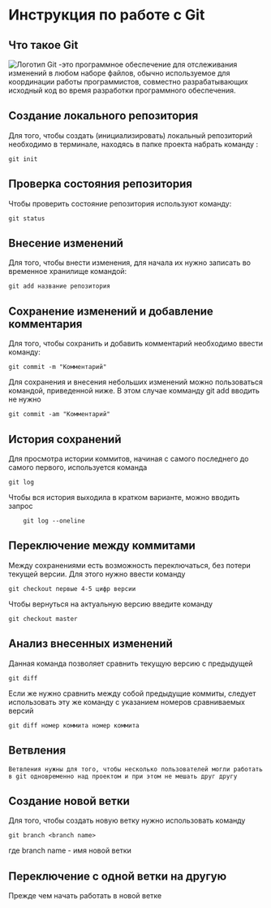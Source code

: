 # **Инструкция по работе с Git**

## Что такое Git ##

![Логотип](logo.png) Git -это программное обеспечение для отслеживания изменений в любом наборе файлов, обычно используемое для координации работы программистов, совместно разрабатывающих исходный код во время разработки программного обеспечения.

## Создание локального репозитория ##

Для того, чтобы создать (инициализировать) локальный репозиторий необходимо в терминале, находясь в папке проекта набрать команду :

    git init


## Проверка состояния репозитория ##

Чтобы проверить состояние репозитория используют команду:

    git status
    

## Внесение изменений

Для того, чтобы внести изменения, для начала их нужно записать во временное хранилище командой:

    git add название репозитория


## Сохранение изменений и добавление комментария

Для того, чтобы сохранить и добавить комментарий необходимо ввести команду:

    git commit -m "Комментарий"



Для сохранения и внесения небольших изменений можно пользоваться командой, приведенной ниже. В этом случае комманду git add вводить не нужно

    git commit -am "Комментарий"

## История сохранений

Для просмотра истории коммитов, начиная с самого последнего до самого первого, используется команда 

    git log


Чтобы вся история выходила в кратком варианте, можно вводить запрос 

        git log --oneline


## Переключение между коммитами

Между сохранениями есть возможность переключаться, без потери текущей версии. Для этого нужно ввести команду

    git checkout первые 4-5 цифр версии


Чтобы вернуться на актуальную версию введите команду

    git checkout master

## Анализ внесенных изменений

Данная команда позволяет сравнить текущую версию с предыдущей

    git diff

Если же нужно сравнить между собой предыдущие коммиты, следует использовать эту же команду с указанием номеров сравниваемых версий

    git diff номер коммита номер коммита


## Ветвления

    Ветвления нужны для того, чтобы несколько пользователей могли работать в git одновременно над проектом и при этом не мешать друг другу

## Создание новой ветки

Для того, чтобы создать новую ветку нужно использовать команду

    git branch <branch name>

где branch name - имя новой ветки

## Переключение с одной ветки на другую

Прежде чем начать работать в новой ветке




    